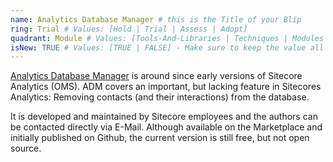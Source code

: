 ```yaml
---
name: Analytics Database Manager # this is the Title of your Blip
ring: Trial # Values: [Hold | Trial | Assess | Adopt]
quadrant: Module # Values: [Tools-And-Libraries | Techniques | Modules | Product] - Make sure to keep these exact values, the Radar is also case sensitive.
isNew: TRUE # Values: [TRUE | FALSE] - Make sure to keep the value all uppercase.
---
```

[Analytics Database Manager](https://marketplace.sitecore.net/Modules/A/Analytics_Database_Manager.aspx) is 
around since early versions of Sitecore Analytics (OMS). ADM covers an important, but lacking feature in 
Sitecores Analytics: Removing contacts (and their interactions) from the database.

It is developed and maintained by Sitecore employees and the authors can be contacted directly via E-Mail. 
Although available on the Marketplace and initially published on Github, the current version is still free, 
but not open source.
